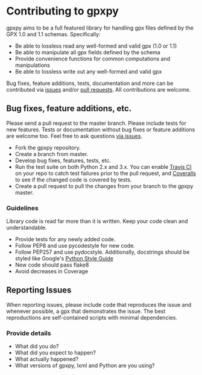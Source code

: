 # Contributing to gpxpy

gpxpy aims to be a full featured library for handling gpx files defined by the GPX 1.0 and 1.1 schemas. Specifically:

- Be able to lossless read any well-formed and valid gpx (1.0 or 1.1)
- Be able to manipulate all gpx fields defined by the schema
- Provide convenience functions for common computations and manipulations
- Be able to lossless write out any well-formed and valid gpx


Bug fixes, feature additions, tests, documentation and more can be contributed via [issues](https://github.com/tkrajina/gpxpy/issues) and/or [pull requests](https://github.com/tkrajina/gpxpy/pulls). All contributions are welcome.

## Bug fixes, feature additions, etc.

Please send a pull request to the master branch. Please include tests for new features. Tests or documentation without bug fixes or feature additions are welcome too. Feel free to ask questions [via issues](https://github.com/tkrajina/gpxpy/issues/new).

- Fork the gpxpy repository.
- Create a branch from master.
- Develop bug fixes, features, tests, etc.
- Run the test suite on both Python 2.x and 3.x. You can enable [Travis CI](https://travis-ci.org/profile/) on your repo to catch test failures prior to the pull request, and [Coveralls](https://coveralls.io) to see if the changed code is covered by tests.
- Create a pull request to pull the changes from your branch to the gpxpy master.

### Guidelines

Library code is read far more than it is written. Keep your code clean and understandable.
- Provide tests for any newly added code.
- Follow PEP8 and use pycodestyle for new code.
- Follow PEP257 and use pydocstyle. Additionally, docstrings should be styled like Google's [Python Style Guide](https://google.github.io/styleguide/pyguide.html?showone=Comments#Comments)
- New code should pass flake8
- Avoid decreases in Coverage

## Reporting Issues

When reporting issues, please include code that reproduces the issue and whenever possible, a gpx that demonstrates the issue. The best reproductions are self-contained scripts with minimal dependencies.

### Provide details

- What did you do?
- What did you expect to happen?
- What actually happened?
- What versions of gpxpy, lxml and Python are you using?
